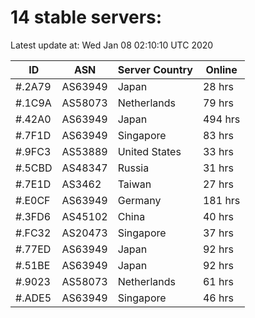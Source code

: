 # 14 stable servers:

Latest update at: Wed Jan 08 02:10:10 UTC 2020

| ID | ASN | Server Country | Online |
| -- | --- | -------------- | ------ |
| #.2A79 | AS63949 | Japan | 28 hrs |
| #.1C9A | AS58073 | Netherlands | 79 hrs |
| #.42A0 | AS63949 | Japan | 494 hrs |
| #.7F1D | AS63949 | Singapore | 83 hrs |
| #.9FC3 | AS53889 | United States | 33 hrs |
| #.5CBD | AS48347 | Russia | 31 hrs |
| #.7E1D | AS3462 | Taiwan | 27 hrs |
| #.E0CF | AS63949 | Germany | 181 hrs |
| #.3FD6 | AS45102 | China | 40 hrs |
| #.FC32 | AS20473 | Singapore | 37 hrs |
| #.77ED | AS63949 | Japan | 92 hrs |
| #.51BE | AS63949 | Japan | 92 hrs |
| #.9023 | AS58073 | Netherlands | 61 hrs |
| #.ADE5 | AS63949 | Singapore | 46 hrs |

